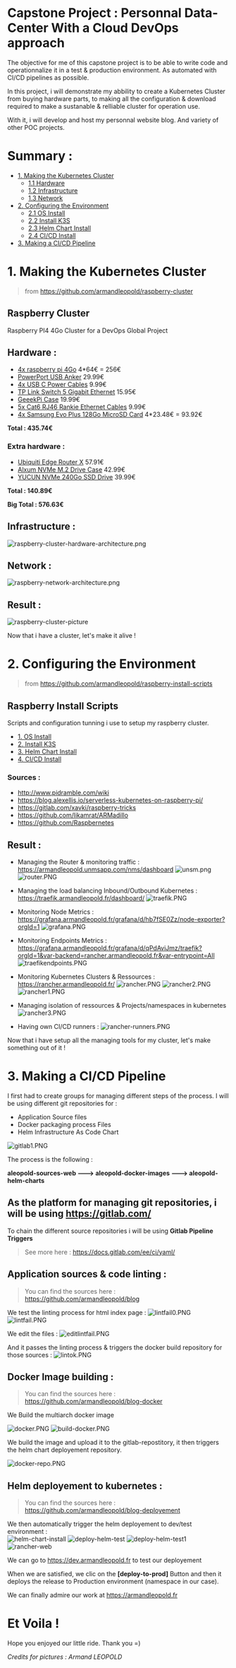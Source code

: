 # Capstone Project : Personnal Data-Center With a **Cloud DevOps** approach

The objective for me of this capstone project is to be able to write code and operationnalize it in a test & production environment. As automated with CI/CD pipelines as possible.

In this project, i will demonstrate my abbility to create a Kubernetes Cluster from buying hardware parts, to making all the configuration & download required to make a sustanable & relliable cluster for operation use.

With it, i will develop and host my personnal website blog. And variety of other POC projects.

# Summary :
* [1. Making the Kubernetes Cluster](#1-making-the-kubernetes-cluster)
	* [1.1 Hardware](#hardware)
	* [1.2 Infrastructure](#infrastructure)
	* [1.3 Network](#network)
* [2. Configuring the Environment](#2-configuring-the-environment)
	* [2.1 OS Install](os-boot-install/README.md)
	* [2.2 Install K3S](k3s-install/README.md)
	* [2.3 Helm Chart Install](helm-charts-install/README.md)
	* [2.4 CI/CD Install](ci-cd-install/README.md)
* [3. Making a CI/CD Pipeline](#3-making-a-cicd-pipeline)

# 1. Making the Kubernetes Cluster

> from https://github.com/armandleopold/raspberry-cluster

## Raspberry Cluster
Raspberry PI4 4Go Cluster for a DevOps Global Project

## Hardware : 

* [4x raspberry pi 4Go](https://www.amazon.fr/gp/product/B07TC2BK1X/ref=ppx_yo_dt_b_asin_title_o03_s00?ie=UTF8&psc=1) 4*64€ = 256€
* [PowerPort USB Anker](https://www.amazon.fr/gp/product/B072K4TB67/ref=ppx_yo_dt_b_asin_title_o03_s02?ie=UTF8&psc=1) 29.99€
* [4x USB C Power Cables](https://www.amazon.fr/gp/product/B07GWF92B5/ref=ppx_yo_dt_b_asin_image_o03_s02?ie=UTF8&psc=1) 9.99€
* [TP Link Switch 5 Gigabit Ethernet](https://www.amazon.fr/gp/product/B00A128S24/ref=ppx_yo_dt_b_asin_title_o03_s01?ie=UTF8&psc=1) 15.95€
* [GeeekPi Case](https://www.amazon.fr/gp/product/B07Z4GRQGH/ref=ppx_yo_dt_b_asin_title_o03_s00?ie=UTF8&psc=1) 19.99€
* [5x Cat6 RJ46 Rankie Ethernet Cables](https://www.amazon.fr/gp/product/B01J8MDV5G/ref=ppx_yo_dt_b_asin_title_o03_s00?ie=UTF8&psc=1) 9.99€
* [4x Samsung Evo Plus 128Go MicroSD Card](https://www.amazon.fr/gp/product/B06XFHQGB9/ref=ppx_yo_dt_b_asin_title_o02_s00?ie=UTF8&psc=1) 4*23.48€ = 93.92€

**Total : 435.74€**

### Extra hardware :
* [Ubiquiti Edge Router X](https://www.amazon.fr/gp/product/B011N1IT2A/ref=ppx_yo_dt_b_asin_title_o01_s00?ie=UTF8&psc=1) 57.91€
* [Alxum NVMe M.2 Drive Case](https://www.amazon.fr/gp/product/B07SLHRHQG/ref=ppx_yo_dt_b_asin_title_o00_s00?ie=UTF8&psc=1) 42.99€
* [YUCUN NVMe 240Go SSD Drive](https://www.amazon.fr/gp/product/B07HVSF68X/ref=ppx_yo_dt_b_asin_title_o00_s01?ie=UTF8&psc=1) 39.99€

**Total : 140.89€**

**Big Total : 576.63€**

## Infrastructure : 
![raspberry-cluster-hardware-architecture.png](raspberry-cluster-hardware-architecture.png)

## Network : 
![raspberry-network-architecture.png](raspberry-network-architecture.png)

## Result :

![raspberry-cluster-picture](cluster.jpg)

Now that i have a cluster, let's make it alive !

# 2. Configuring the Environment

> from https://github.com/armandleopold/raspberry-install-scripts

## Raspberry Install Scripts
Scripts and configuration tunning i use to setup my raspberry cluster.

* [1. OS Install](os-boot-install/README.md)
* [2. Install K3S](k3s-install/README.md)
* [3. Helm Chart Install](helm-charts-install/README.md)
* [4. CI/CD Install](ci-cd-install/README.md)

### Sources : 
* http://www.pidramble.com/wiki
* https://blog.alexellis.io/serverless-kubernetes-on-raspberry-pi/
* https://gitlab.com/xavki/raspberry-tricks
* https://github.com/likamrat/ARMadillo
* https://github.com/Raspbernetes

## Result : 

* Managing the Router & monitoring traffic : https://armandleopold.unmsapp.com/nms/dashboard
![unsm.png](unsm.PNG)
![router.PNG](router.PNG)

* Managing the load balancing Inbound/Outbound Kubernetes : https://traefik.armandleopold.fr/dashboard/
![traefik.PNG](traefik.PNG)

* Monitoring Node Metrics : https://grafana.armandleopold.fr/grafana/d/hb7fSE0Zz/node-exporter?orgId=1
![grafana.PNG](grafana.PNG)

* Monitoring Endpoints Metrics : https://grafana.armandleopold.fr/grafana/d/qPdAviJmz/traefik?orgId=1&var-backend=rancher.armandleopold.fr&var-entrypoint=All
![traefikendpoints.PNG](traefikendpoints.PNG)

* Monitoring Kubernetes Clusters & Ressources : https://rancher.armandleopold.fr/
![rancher.PNG](rancher.PNG)
![rancher2.PNG](rancher2.PNG)
![rancher1.PNG](rancher1.PNG)

* Managing isolation of ressources & Projects/namespaces in kubernetes
![rancher3.PNG](rancher3.PNG)

* Having own CI/CD runners :
![rancher-runners.PNG](rancher-runners.PNG)

Now that i have setup all the managing tools for my cluster, let's make something out of it !

# 3. Making a CI/CD Pipeline

I first had to create groups for managing different steps of the process. I will be using different git repositories for :

- Application Source files
- Docker packaging process Files
- Helm Infrastructure As Code Chart

![gitlab1.PNG](gitlab1.PNG)

The process is the following :

**aleopold-sources-web ---> aleopold-docker-images ---> aleopold-helm-charts**

## As the platform for managing git repositories, i will be using https://gitlab.com/

To chain the different source repositories i will be using **Gitlab Pipeline Triggers** 
> See more here : https://docs.gitlab.com/ee/ci/yaml/

## Application sources & code linting :

> You can find the sources here : https://github.com/armandleopold/blog

We test the linting process for html index page :
![lintfail0.PNG](lintfail0.PNG)
![lintfail.PNG](lintfail.PNG)

We edit the files :
![editlintfail.PNG](editlintfail.PNG)

And it passes the linting process & triggers the docker build repository for those sources :
![lintok.PNG](lintok.PNG)

## Docker Image building : 
> You can find the sources here : https://github.com/armandleopold/blog-docker

We Build the multiarch docker image

![docker.PNG](docker.PNG)
![build-docker.PNG](build-docker.PNG)

We build the image and upload it to the gitlab-repostitory, it then triggers the helm chart deployement repository.

![docker-repo.PNG](docker-repo.PNG)

## Helm deployement to kubernetes :

> You can find the sources here : https://github.com/armandleopold/blog-deployement

We then automatically trigger the helm deployement to dev/test environment :  
![helm-chart-install](helm-chart-install.PNG)
![deploy-helm-test](deploy-helm-test.PNG)
![deploy-helm-test1](deploy-helm-test1.PNG)
![rancher-web](rancher-web.PNG)

We can go to https://dev.armandleopold.fr to test our deployement

When we are satisfied, we clic on the **[deploy-to-prod]** Button and then it deploys the release to Production environment (namespace in our case).

We can finally admire our work at https://armandleopold.fr

# Et Voila !

Hope you enjoyed our little ride.
Thank you =)

*Credits for pictures : Armand LEOPOLD*
